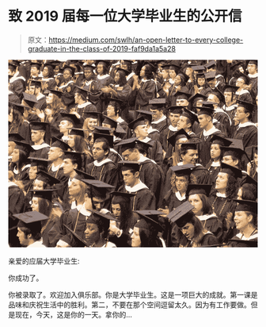 # 致 2019 届每一位大学毕业生的公开信

> 原文：<https://medium.com/swlh/an-open-letter-to-every-college-graduate-in-the-class-of-2019-faf9da1a5a28>

![](img/72ba07193582f7e095257fe258cb20a2.png)

亲爱的应届大学毕业生:

你成功了。

你被录取了。欢迎加入俱乐部。你是大学毕业生。这是一项巨大的成就。第一课是品味和庆祝生活中的胜利。第二，不要在那个空间逗留太久。因为有工作要做。但是现在，今天，这是你的一天。拿你的…